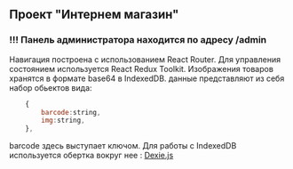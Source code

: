 ## Проект "Интернем магазин"

### !!! Панель администратора находится по адресу /admin
Навигация построена с использованием React Router.
Для управления состоянием используется React Redux Toolkit.
Изображения товаров хранятся в формате base64 в IndexedDB.
данные представляют из себя набор обьектов вида:

```javascript
	{
		barcode:string,
		img:string,
	},
```

barcode здесь выступает ключом.
Для работы с IndexedDB используется обертка вокруг нее : [Dexie.js](https://dexie.org/)
